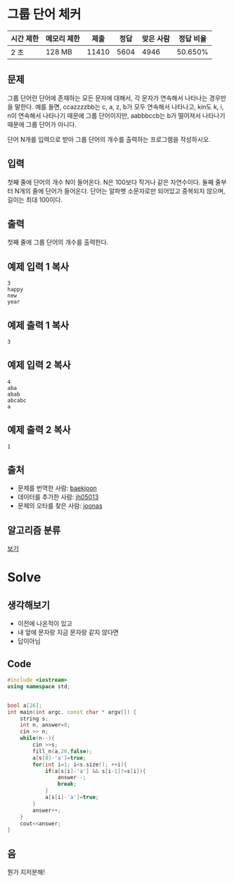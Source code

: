 # 그룹 단어 체커

| 시간 제한 | 메모리 제한 | 제출  | 정답 | 맞은 사람 | 정답 비율 |
| --------- | ----------- | ----- | ---- | --------- | --------- |
| 2 초      | 128 MB      | 11410 | 5604 | 4946      | 50.650%   |

## 문제

그룹 단어란 단어에 존재하는 모든 문자에 대해서, 각 문자가 연속해서 나타나는 경우만을 말한다. 예를 들면, ccazzzzbb는 c, a, z, b가 모두 연속해서 나타나고, kin도 k, i, n이 연속해서 나타나기 때문에 그룹 단어이지만, aabbbccb는 b가 떨어져서 나타나기 때문에 그룹 단어가 아니다.

단어 N개를 입력으로 받아 그룹 단어의 개수를 출력하는 프로그램을 작성하시오.

## 입력

첫째 줄에 단어의 개수 N이 들어온다. N은 100보다 작거나 같은 자연수이다. 둘째 줄부터 N개의 줄에 단어가 들어온다. 단어는 알파벳 소문자로만 되어있고 중복되지 않으며, 길이는 최대 100이다.

## 출력

첫째 줄에 그룹 단어의 개수를 출력한다.

## 예제 입력 1 복사

```
3
happy
new
year
```

## 예제 출력 1 복사

```
3
```

## 예제 입력 2 복사

```
4
aba
abab
abcabc
a
```

## 예제 출력 2 복사

```
1
```



## 출처

- 문제를 번역한 사람: [baekjoon](https://www.acmicpc.net/user/baekjoon)
- 데이터를 추가한 사람: [jh05013](https://www.acmicpc.net/user/jh05013)
- 문제의 오타를 찾은 사람: [joonas](https://www.acmicpc.net/user/joonas)

## 알고리즘 분류

[보기](https://www.acmicpc.net/problem/1316#)



# Solve

## 생각해보기

- 이전에 나온적이 있고
- 내 앞에 문자랑 지금 문자랑 같지 않다면
- 답이아님

## Code

```c++
#include <iostream>
using namespace std;


bool a[26];
int main(int argc, const char * argv[]) {
    string s;
    int n, answer=0;
    cin >> n;
    while(n--){
        cin >>s;
        fill_n(a,26,false);
        a[s[0]-'a']=true;
        for(int i=1; i<s.size(); ++i){
            if(a[s[i]-'a'] && s[i-1]!=s[i]){
                answer--;
                break;
            }
            a[s[i]-'a']=true;
        }
        answer++;
    }
    cout<<answer;
}
```

## 음

뭔가 지저분해!